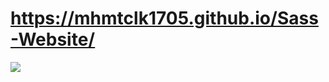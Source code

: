 # https://mhmtclk1705.github.io/Sass-Website/

<img src="https://media.giphy.com/media/Ox1tLW7W4qa1OLYtXA/giphy.gif">
